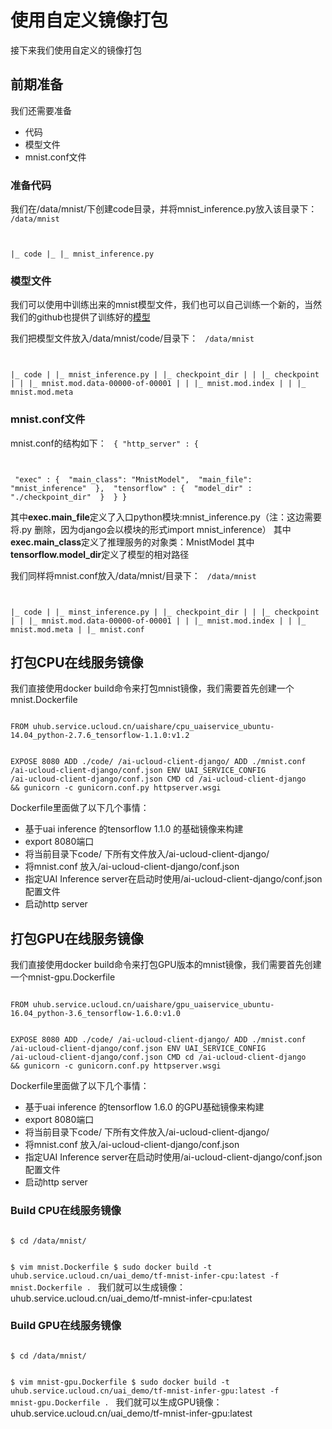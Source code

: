 

# 使用自定义镜像打包
接下来我们使用自定义的镜像打包

## 前期准备
我们还需要准备

  * 代码
  * 模型文件
  * mnist.conf文件

### 准备代码
我们在/data/mnist/下创建code目录，并将mnist\_inference.py放入该目录下：
<code>
/data/mnist

|_ code
|_ |_ mnist_inference.py
</code>

### 模型文件
我们可以使用[](ai/uai-train/tutorial/tf-mnist)中训练出来的mnist模型文件，我们也可以自己训练一个新的，当然我们的github也提供了训练好的[模型](https://github.com/ucloud/uai-sdk/tree/master/examples/tensorflow/inference/mnist_1.1/checkpoint_dir)

我们把模型文件放入/data/mnist/code/目录下：
<code>
/data/mnist

|_ code
|  |_ mnist_inference.py
|  |_ checkpoint_dir
|  |  |_ checkpoint
|  |  |_ mnist.mod.data-00000-of-00001
|  |  |_ mnist.mod.index
|  |  |_ mnist.mod.meta
</code>

### mnist.conf文件
mnist.conf的结构如下：
<code>
{
    "http_server" : {

​        "exec" : {
​            "main_class": "MnistModel",
​            "main_file": "mnist_inference"
​        },
​        "tensorflow" : {
​            "model_dir" : "./checkpoint_dir"
​        }
​    }
}
</code>

其中**exec.main\_file**定义了入口python模块:mnist\_inference.py（注：这边需要将.py 删除，因为django会以模块的形式import mnist\_inference）
其中**exec.main\_class**定义了推理服务的对象类：MnistModel 
其中**tensorflow.model\_dir**定义了模型的相对路径 

我们同样将mnist.conf放入/data/mnist/目录下：
<code>
/data/mnist

|_ code
|  |_ minst_inference.py
|  |_ checkpoint_dir
|  |  |_ checkpoint
|  |  |_ mnist.mod.data-00000-of-00001
|  |  |_ mnist.mod.index
|  |  |_ mnist.mod.meta
|  |_ mnist.conf
</code>

## 打包CPU在线服务镜像
我们直接使用docker build命令来打包mnist镜像，我们需要首先创建一个mnist.Dockerfile

<code>
FROM uhub.service.ucloud.cn/uaishare/cpu_uaiservice_ubuntu-14.04_python-2.7.6_tensorflow-1.1.0:v1.2

EXPOSE 8080
ADD ./code/ /ai-ucloud-client-django/
ADD ./mnist.conf  /ai-ucloud-client-django/conf.json
ENV UAI_SERVICE_CONFIG /ai-ucloud-client-django/conf.json
CMD cd /ai-ucloud-client-django && gunicorn -c gunicorn.conf.py httpserver.wsgi
</code>

Dockerfile里面做了以下几个事情：
  - 基于uai inference 的tensorflow 1.1.0 的基础镜像来构建
  - export 8080端口
  - 将当前目录下code/ 下所有文件放入/ai-ucloud-client-django/
  - 将mnist.conf  放入/ai-ucloud-client-django/conf.json
  - 指定UAI Inference server在启动时使用/ai-ucloud-client-django/conf.json 配置文件
  - 启动http server

## 打包GPU在线服务镜像
我们直接使用docker build命令来打包GPU版本的mnist镜像，我们需要首先创建一个mnist-gpu.Dockerfile

<code>
FROM uhub.service.ucloud.cn/uaishare/gpu_uaiservice_ubuntu-16.04_python-3.6_tensorflow-1.6.0:v1.0

EXPOSE 8080
ADD ./code/ /ai-ucloud-client-django/
ADD ./mnist.conf  /ai-ucloud-client-django/conf.json
ENV UAI_SERVICE_CONFIG /ai-ucloud-client-django/conf.json
CMD cd /ai-ucloud-client-django && gunicorn -c gunicorn.conf.py httpserver.wsgi
</code>

Dockerfile里面做了以下几个事情：
  - 基于uai inference 的tensorflow 1.6.0 的GPU基础镜像来构建
  - export 8080端口
  - 将当前目录下code/ 下所有文件放入/ai-ucloud-client-django/
  - 将mnist.conf  放入/ai-ucloud-client-django/conf.json
  - 指定UAI Inference server在启动时使用/ai-ucloud-client-django/conf.json 配置文件
  - 启动http server

### Build CPU在线服务镜像
<code>
$ cd /data/mnist/

$ vim mnist.Dockerfile
$ sudo docker build -t uhub.service.ucloud.cn/uai_demo/tf-mnist-infer-cpu:latest -f mnist.Dockerfile .
</code>
我们就可以生成镜像：uhub.service.ucloud.cn/uai_demo/tf-mnist-infer-cpu:latest

### Build GPU在线服务镜像
<code>
$ cd /data/mnist/

$ vim mnist-gpu.Dockerfile
$ sudo docker build -t uhub.service.ucloud.cn/uai_demo/tf-mnist-infer-gpu:latest -f mnist-gpu.Dockerfile .
</code>
我们就可以生成GPU镜像：uhub.service.ucloud.cn/uai_demo/tf-mnist-infer-gpu:latest

